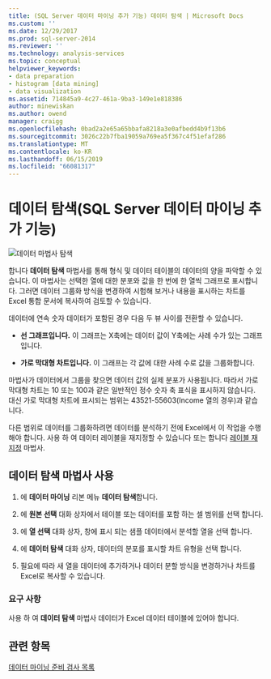 ```yaml
---
title: (SQL Server 데이터 마이닝 추가 기능) 데이터 탐색 | Microsoft Docs
ms.custom: ''
ms.date: 12/29/2017
ms.prod: sql-server-2014
ms.reviewer: ''
ms.technology: analysis-services
ms.topic: conceptual
helpviewer_keywords:
- data preparation
- histogram [data mining]
- data visualization
ms.assetid: 714845a9-4c27-461a-9ba3-149e1e818386
author: minewiskan
ms.author: owend
manager: craigg
ms.openlocfilehash: 0bad2a2e65a65bbafa8218a3e0afbedd4b9f13b6
ms.sourcegitcommit: 3026c22b7fba19059a769ea5f367c4f51efaf286
ms.translationtype: MT
ms.contentlocale: ko-KR
ms.lasthandoff: 06/15/2019
ms.locfileid: "66081317"
---
```

# <a name="explore-data-sql-server-data-mining-add-ins"></a>데이터 탐색(SQL Server 데이터 마이닝 추가 기능)
  ![데이터 마법사 탐색](media/dmc-explore.gif "데이터 탐색 마법사")  
  
 합니다 **데이터 탐색** 마법사를 통해 형식 및 데이터 테이블의 데이터의 양을 파악할 수 있습니다. 이 마법사는 선택한 열에 대한 분포와 값을 한 번에 한 열씩 그래프로 표시합니다. 그러면 데이터 그룹화 방식을 변경하여 시험해 보거나 내용을 표시하는 차트를 Excel 통합 문서에 복사하여 검토할 수 있습니다.  
  
 데이터에 연속 숫자 데이터가 포함된 경우 다음 두 뷰 사이를 전환할 수 있습니다.  
  
-   **선 그래프입니다.** 이 그래프는 X축에는 데이터 값이 Y축에는 사례 수가 있는 그래프입니다.  
  
-   **가로 막대형 차트입니다.** 이 그래프는 각 값에 대한 사례 수로 값을 그룹화합니다.  
  
 마법사가 데이터에서 그룹을 찾으면 데이터 값의 실제 분포가 사용됩니다. 따라서 가로 막대형 차트는 10 또는 100과 같은 일반적인 정수 숫자 축 표식을 표시하지 않습니다. 대신 가로 막대형 차트에 표시되는 범위는 43521-55603(Income 열의 경우)과 같습니다.  
  
 다른 범위로 데이터를 그룹화하려면 데이터를 분석하기 전에 Excel에서 이 작업을 수행해야 합니다. 사용 하 여 데이터 레이블을 재지정할 수 있습니다 또는 합니다 [레이블 재지정](relabel-sql-server-data-mining-add-ins.md) 마법사.  
  
## <a name="using-the-explore-data-wizard"></a>데이터 탐색 마법사 사용  
  
1.  에 **데이터 마이닝** 리본 메뉴 **데이터 탐색**합니다.  
  
2.  에 **원본 선택** 대화 상자에서 테이블 또는 데이터를 포함 하는 셀 범위를 선택 합니다.  
  
3.  에 **열 선택** 대화 상자, 창에 표시 되는 샘플 데이터에서 분석할 열을 선택 합니다.  
  
4.  에 **데이터 탐색** 대화 상자, 데이터의 분포를 표시할 차트 유형을 선택 합니다.  
  
5.  필요에 따라 새 열을 데이터에 추가하거나 데이터 분할 방식을 변경하거나 차트를 Excel로 복사할 수 있습니다.  
  
### <a name="requirements"></a>요구 사항  
 사용 하 여 **데이터 탐색** 마법사 데이터가 Excel 데이터 테이블에 있어야 합니다.   
  
## <a name="see-also"></a>관련 항목  
 [데이터 마이닝 준비 검사 목록](checklist-of-preparation-for-data-mining.md)  
  
  
